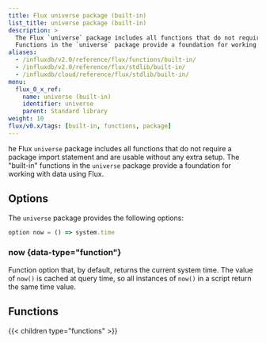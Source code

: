 ```yaml
---
title: Flux universe package (built-in)
list_title: universe package (built-in)
description: >
  The Flux `universe` package includes all functions that do not require a package import statement and are usable without any extra setup.
  Functions in the `universe` package provide a foundation for working with data using Flux.
aliases:
  - /influxdb/v2.0/reference/flux/functions/built-in/
  - /influxdb/v2.0/reference/flux/stdlib/built-in/
  - /influxdb/cloud/reference/flux/stdlib/built-in/
menu:
  flux_0_x_ref:
    name: universe (built-in)
    identifier: universe
    parent: Standard library
weight: 10
flux/v0.x/tags: [built-in, functions, package]
---
```


he Flux `universe` package includes all functions that do not require a package import statement and are usable without any extra setup.
The "built-in" functions in the `universe` package provide a foundation for working with data using Flux.

## Options
The `universe` package provides the following options:

```js
option now = () => system.time
```

### now {data-type="function"}
Function option that, by default, returns the current system time.
The value of `now()` is cached at query time, so all instances of `now()` in a
script return the same time value.

## Functions
{{< children type="functions" >}}
